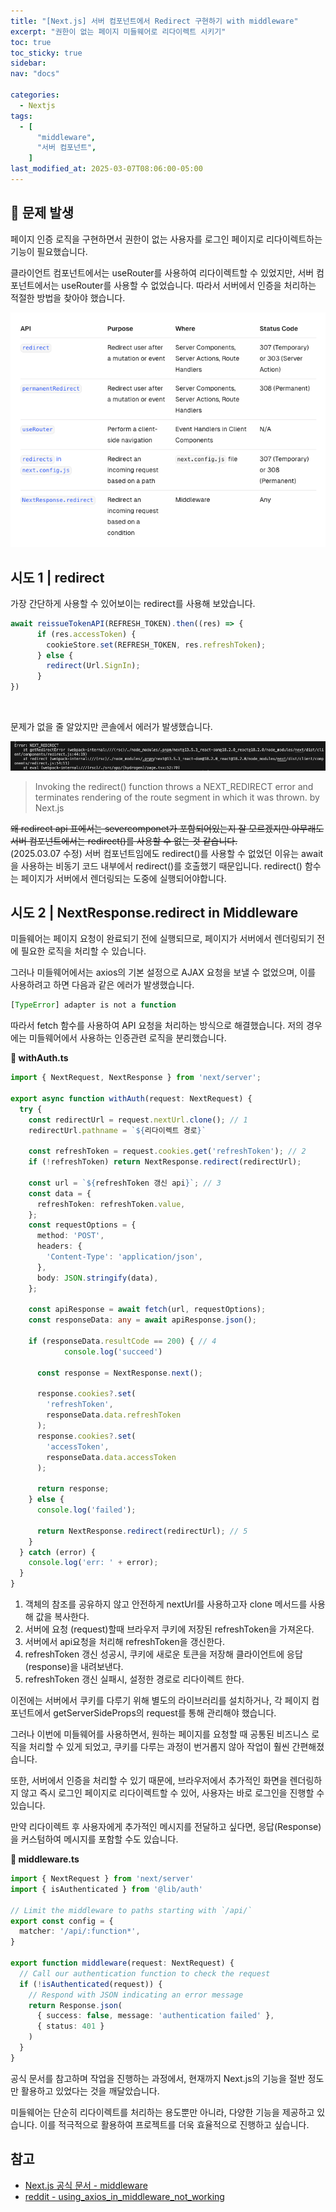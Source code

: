 ```yaml
---
title: "[Next.js] 서버 컴포넌트에서 Redirect 구현하기 with middleware"
excerpt: "권한이 없는 페이지 미들웨어로 리다이렉트 시키기"
toc: true
toc_sticky: true
sidebar:
nav: "docs"

categories:
  - Nextjs
tags:
  - [
      "middleware",
      "서버 컴포넌트",
    ]
last_modified_at: 2025-03-07T08:06:00-05:00
---
```


## 🚨 문제 발생

페이지 인증 로직을 구현하면서 권한이 없는 사용자를 로그인 페이지로 리다이렉트하는 기능이 필요했습니다.

클라이언트 컴포넌트에서는 useRouter를 사용하여 리다이렉트할 수 있었지만, 서버 컴포넌트에서는 useRouter를 사용할 수 없었습니다. 따라서 서버에서 인증을 처리하는 적절한 방법을 찾아야 했습니다.

![image](/assets/image/posts/nextjs-middleware.png)

## 시도 1 | redirect

가장 간단하게 사용할 수 있어보이는 redirect를 사용해 보았습니다.

```ts
await reissueTokenAPI(REFRESH_TOKEN).then((res) => {
      if (res.accessToken) {
        cookieStore.set(REFRESH_TOKEN, res.refreshToken);
      } else {
        redirect(Url.SignIn);
      }
})
```
<br />

문제가 없을 줄 알았지만 콘솔에서 에러가 발생했습니다.

![image](/assets/image/posts/nextjs-middleware-error.png)

> Invoking the redirect() function throws a NEXT_REDIRECT error and terminates rendering of the route segment in which it was thrown. by Next.js

~~왜 redirect api 표에서는 severcomponet가 포함되어있는지 잘 모르겠지만 아무래도 서버 컴포넌트에서는 redirect()를 사용할 수 없는 것 같습니다.~~ <br />
(2025.03.07 수정) 
서버 컴포넌트임에도 redirect()를 사용할 수 없었던 이유는 await을 사용하는 비동기 코드 내부에서 redirect()를 호출했기 때문입니다. 
redirect() 함수는 페이지가 서버에서 렌더링되는 도중에 실행되어야합니다.

## 시도 2 | NextResponse.redirect in Middleware

미들웨어는 페이지 요청이 완료되기 전에 실행되므로, 페이지가 서버에서 렌더링되기 전에 필요한 로직을 처리할 수 있습니다.

그러나 미들웨어에서는 axios의 기본 설정으로 AJAX 요청을 보낼 수 없었으며, 이를 사용하려고 하면 다음과 같은 에러가 발생했습니다.

```ts
[TypeError] adapter is not a function
```

따라서 fetch 함수를 사용하여 API 요청을 처리하는 방식으로 해결했습니다.
저의 경우에는 미들웨어에서 사용하는 인증관련 로직을 분리했습니다.
<br />

**💾 withAuth.ts**
```ts
import { NextRequest, NextResponse } from 'next/server';

export async function withAuth(request: NextRequest) {
  try {
    const redirectUrl = request.nextUrl.clone(); // 1
    redirectUrl.pathname = `${리다이렉트 경로}`

    const refreshToken = request.cookies.get('refreshToken'); // 2
    if (!refreshToken) return NextResponse.redirect(redirectUrl);

    const url = `${refreshToken 갱신 api}`; // 3
    const data = {
      refreshToken: refreshToken.value,
    };
    const requestOptions = {
      method: 'POST',
      headers: {
        'Content-Type': 'application/json',
      },
      body: JSON.stringify(data),
    };

    const apiResponse = await fetch(url, requestOptions);
    const responseData: any = await apiResponse.json();

    if (responseData.resultCode == 200) { // 4
			console.log('succeed')

      const response = NextResponse.next();

      response.cookies?.set(
        'refreshToken',
        responseData.data.refreshToken
      );
      response.cookies?.set(
        'accessToken',
        responseData.data.accessToken
      );

      return response;
    } else {
      console.log('failed');

      return NextResponse.redirect(redirectUrl); // 5
    }
  } catch (error) {
    console.log('err: ' + error);
  }
}
```
1. 객체의 참조를 공유하지 않고 안전하게 nextUrl를 사용하고자 clone 메서드를 사용해 값을 복사한다.
2. 서버에 요청 (request)할때 브라우저 쿠키에 저장된 refreshToken을 가져온다.
3. 서버에서 api요청을 처리해 refreshToken을 갱신한다.
4. refreshToken 갱신 성공시, 쿠키에 새로운 토큰을 저장해 클라이언트에 응답 (response)을 내려보낸다.
5. refreshToken 갱신 실패시, 설정한 경로로 리다이렉트 한다.


이전에는 서버에서 쿠키를 다루기 위해 별도의 라이브러리를 설치하거나, 각 페이지 컴포넌트에서 getServerSideProps의 request를 통해 관리해야 했습니다.

그러나 이번에 미들웨어를 사용하면서, 원하는 페이지를 요청할 때 공통된 비즈니스 로직을 처리할 수 있게 되었고, 쿠키를 다루는 과정이 번거롭지 않아 작업이 훨씬 간편해졌습니다.

또한, 서버에서 인증을 처리할 수 있기 때문에, 브라우저에서 추가적인 화면을 렌더링하지 않고 즉시 로그인 페이지로 리다이렉트할 수 있어, 사용자는 바로 로그인을 진행할 수 있습니다.

만약 리다이렉트 후 사용자에게 추가적인 메시지를 전달하고 싶다면, 응답(Response)을 커스텀하여 메시지를 포함할 수도 있습니다.

**💾 middleware.ts**
```ts
import { NextRequest } from 'next/server'
import { isAuthenticated } from '@lib/auth'
 
// Limit the middleware to paths starting with `/api/`
export const config = {
  matcher: '/api/:function*',
}
 
export function middleware(request: NextRequest) {
  // Call our authentication function to check the request
  if (!isAuthenticated(request)) {
    // Respond with JSON indicating an error message
    return Response.json(
      { success: false, message: 'authentication failed' },
      { status: 401 }
    )
  }
}
```

공식 문서를 참고하며 작업을 진행하는 과정에서, 현재까지 Next.js의 기능을 절반 정도만 활용하고 있었다는 것을 깨달았습니다.

미들웨어는 단순히 리다이렉트를 처리하는 용도뿐만 아니라, 다양한 기능을 제공하고 있습니다. 이를 적극적으로 활용하여 프로젝트를 더욱 효율적으로 진행하고 싶습니다.

## 참고
- [Next.js 공식 문서 - middleware](https://nextjs.org/docs/app/building-your-application/routing/middleware)
- [reddit - using_axios_in_middleware_not_working](https://www.reddit.com/r/nextjs/comments/tx1pcp/using_axios_in_middleware_not_working/)